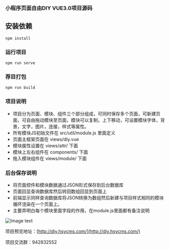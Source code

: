 ### 小程序页面自由DIY VUE3.0项目源码

## 安装依赖
```
npm install
```

### 运行项目
```
npm run serve
```

### 荐目打包
```
npm run build
```

### 项目说明

- 项目分为页面、模块、组件三个部分组成，可同时保存多个页面，可新建页面，可自由拖动模块至页面，模块可以复制，上下移动，可设置模块字体，背景，文字，图片，连接，样式等属性。
- 所有模块JS初始文件在 src/util/module.js 里面定义
- 页面主框架页面在 views/diy.vue 
- 模块属性设置在 views/attr/ 下面
- 模块上左右组件在 components/ 下面
- 拖入模块组件在 views/module/ 下面

### 后台保存说明

- 将页面控件和模块数据通过JSON形式保存到后台数据库
- 页面回显查询数据库然后转回数组回显到页面上
- 前端显示同样查询数据库将JSON转换为数组然后新建与项目样式相同的模块循环渲染在一个页面上。
- 主要弄明白每个模块里面字段的作用，在module.js里面都有备注说明

![Image text](https://img-blog.csdnimg.cn/20201104111620483.gif)

项目预览地址：[http://diy.hsycms.com/](http://diy.hsycms.com/)

项目交流群：942832552